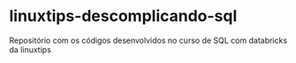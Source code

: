 # linuxtips-descomplicando-sql
Repositório com os códigos desenvolvidos no curso de SQL com databricks da linuxtips
